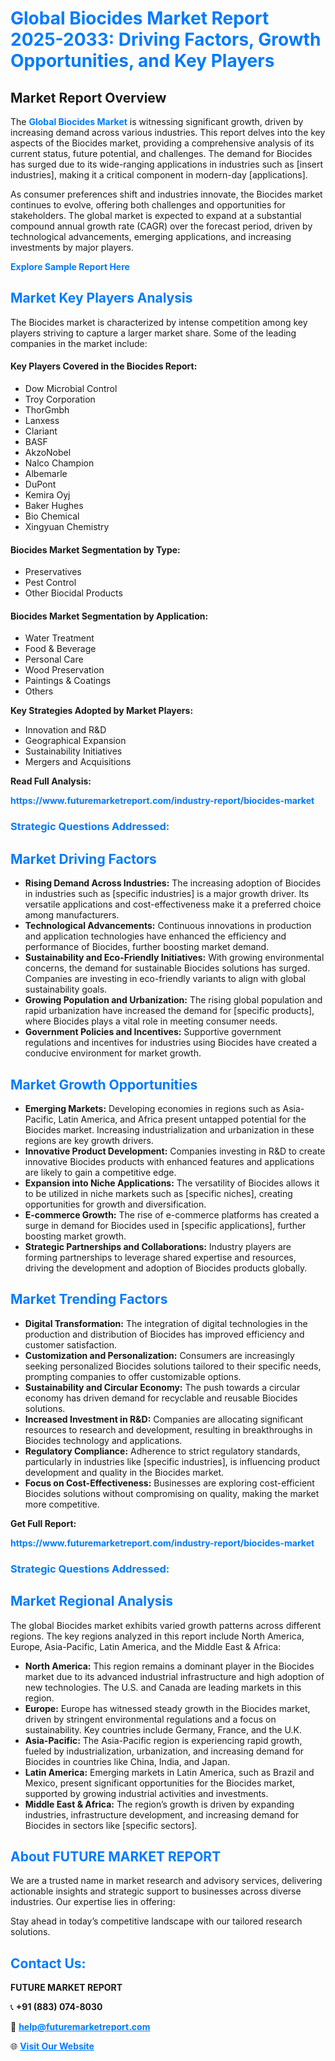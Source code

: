 <h1 style="color: #007BFF;">Global Biocides Market Report 2025-2033: Driving Factors, Growth Opportunities, and Key Players</h1>

<section id="overview">
<h2>Market Report Overview</h2>
<p>The <a href="https://www.futuremarketreport.com/industry-report/biocides-market" style="color: #007BFF; text-decoration: none;"><strong>Global Biocides Market</strong></a> is witnessing significant growth, driven by increasing demand across various industries. This report delves into the key aspects of the Biocides market, providing a comprehensive analysis of its current status, future potential, and challenges. The demand for Biocides has surged due to its wide-ranging applications in industries such as [insert industries], making it a critical component in modern-day [applications].</p>
<p>As consumer preferences shift and industries innovate, the Biocides market continues to evolve, offering both challenges and opportunities for stakeholders. The global market is expected to expand at a substantial compound annual growth rate (CAGR) over the forecast period, driven by technological advancements, emerging applications, and increasing investments by major players.</p>
</section>

<section id="overview">
<p><a href="https://www.futuremarketreport.com/request-sample/reportId=88677" style="color: #007BFF; text-decoration: none;"><strong>Explore Sample Report Here</strong></a></p>
</section>

<section id="key-players">
<h2 style="color: #007BFF;">Market Key Players Analysis</h2>
<p>The Biocides market is characterized by intense competition among key players striving to capture a larger market share. Some of the leading companies in the market include:</p>
<h4>Key Players Covered in the Biocides Report:</h4>
<ul><li>Dow Microbial Control</li><li>Troy Corporation</li><li>ThorGmbh</li><li>Lanxess</li><li>Clariant</li><li>BASF</li><li>AkzoNobel</li><li>Nalco Champion</li><li>Albemarle</li><li>DuPont</li><li>Kemira Oyj</li><li>Baker Hughes</li><li>Bio Chemical</li><li>Xingyuan Chemistry</li></ul>
<h4>Biocides Market Segmentation by Type:</h4>
<ul><li>Preservatives</li><li>Pest Control</li><li>Other Biocidal Products</li></ul>

<h4>Biocides Market Segmentation by Application:</h4>
<ul><li>Water Treatment</li><li>Food &amp; Beverage</li><li>Personal Care</li><li>Wood Preservation</li><li>Paintings &amp; Coatings</li><li>Others</li></ul>
<p><strong>Key Strategies Adopted by Market Players:</strong></p>
<ul>
<li>Innovation and R&D</li>
<li>Geographical Expansion</li>
<li>Sustainability Initiatives</li>
<li>Mergers and Acquisitions</li>
</ul>
</section>

<section>
<p><strong>Read Full Analysis: </strong></p><a href="https://www.futuremarketreport.com/industry-report/biocides-market" style="color: #007BFF; text-decoration: none;"><strong>https://www.futuremarketreport.com/industry-report/biocides-market</strong></a>
<h3 style="color: #007BFF;">Strategic Questions Addressed:</h3>
</section>

<section id="driving-factors">
<h2 style="color: #007BFF;">Market Driving Factors</h2>
<ul>
<li><strong>Rising Demand Across Industries:</strong> The increasing adoption of Biocides in industries such as [specific industries] is a major growth driver. Its versatile applications and cost-effectiveness make it a preferred choice among manufacturers.</li>
<li><strong>Technological Advancements:</strong> Continuous innovations in production and application technologies have enhanced the efficiency and performance of Biocides, further boosting market demand.</li>
<li><strong>Sustainability and Eco-Friendly Initiatives:</strong> With growing environmental concerns, the demand for sustainable Biocides solutions has surged. Companies are investing in eco-friendly variants to align with global sustainability goals.</li>
<li><strong>Growing Population and Urbanization:</strong> The rising global population and rapid urbanization have increased the demand for [specific products], where Biocides plays a vital role in meeting consumer needs.</li>
<li><strong>Government Policies and Incentives:</strong> Supportive government regulations and incentives for industries using Biocides have created a conducive environment for market growth.</li>
</ul>
</section>

<section id="growth-opportunities">
<h2 style="color: #007BFF;">Market Growth Opportunities</h2>
<ul>
<li><strong>Emerging Markets:</strong> Developing economies in regions such as Asia-Pacific, Latin America, and Africa present untapped potential for the Biocides market. Increasing industrialization and urbanization in these regions are key growth drivers.</li>
<li><strong>Innovative Product Development:</strong> Companies investing in R&D to create innovative Biocides products with enhanced features and applications are likely to gain a competitive edge.</li>
<li><strong>Expansion into Niche Applications:</strong> The versatility of Biocides allows it to be utilized in niche markets such as [specific niches], creating opportunities for growth and diversification.</li>
<li><strong>E-commerce Growth:</strong> The rise of e-commerce platforms has created a surge in demand for Biocides used in [specific applications], further boosting market growth.</li>
<li><strong>Strategic Partnerships and Collaborations:</strong> Industry players are forming partnerships to leverage shared expertise and resources, driving the development and adoption of Biocides products globally.</li>
</ul>
</section>

<section id="trending-factors">
<h2 style="color: #007BFF;">Market Trending Factors</h2>
<ul>
<li><strong>Digital Transformation:</strong> The integration of digital technologies in the production and distribution of Biocides has improved efficiency and customer satisfaction.</li>
<li><strong>Customization and Personalization:</strong> Consumers are increasingly seeking personalized Biocides solutions tailored to their specific needs, prompting companies to offer customizable options.</li>
<li><strong>Sustainability and Circular Economy:</strong> The push towards a circular economy has driven demand for recyclable and reusable Biocides solutions.</li>
<li><strong>Increased Investment in R&D:</strong> Companies are allocating significant resources to research and development, resulting in breakthroughs in Biocides technology and applications.</li>
<li><strong>Regulatory Compliance:</strong> Adherence to strict regulatory standards, particularly in industries like [specific industries], is influencing product development and quality in the Biocides market.</li>
<li><strong>Focus on Cost-Effectiveness:</strong> Businesses are exploring cost-efficient Biocides solutions without compromising on quality, making the market more competitive.</li>
</ul>
</section>

<section>
<p><strong>Get Full Report: </strong></p><a href="https://www.futuremarketreport.com/industry-report/biocides-market" style="color: #007BFF; text-decoration: none;"><strong>https://www.futuremarketreport.com/industry-report/biocides-market</strong></a>
<h3 style="color: #007BFF;">Strategic Questions Addressed:</h3>
</section>


<section id="regional-analysis">
<h2 style="color: #007BFF;">Market Regional Analysis</h2>
<p>The global Biocides market exhibits varied growth patterns across different regions. The key regions analyzed in this report include North America, Europe, Asia-Pacific, Latin America, and the Middle East & Africa:</p>
<ul>
<li><strong>North America:</strong> This region remains a dominant player in the Biocides market due to its advanced industrial infrastructure and high adoption of new technologies. The U.S. and Canada are leading markets in this region.</li>
<li><strong>Europe:</strong> Europe has witnessed steady growth in the Biocides market, driven by stringent environmental regulations and a focus on sustainability. Key countries include Germany, France, and the U.K.</li>
<li><strong>Asia-Pacific:</strong> The Asia-Pacific region is experiencing rapid growth, fueled by industrialization, urbanization, and increasing demand for Biocides in countries like China, India, and Japan.</li>
<li><strong>Latin America:</strong> Emerging markets in Latin America, such as Brazil and Mexico, present significant opportunities for the Biocides market, supported by growing industrial activities and investments.</li>
<li><strong>Middle East & Africa:</strong> The region’s growth is driven by expanding industries, infrastructure development, and increasing demand for Biocides in sectors like [specific sectors].</li>
</ul>
</section>

<footer>
<h2 style="color: #007BFF;">About FUTURE MARKET REPORT</h2>
<p>We are a trusted name in market research and advisory services, delivering actionable insights and strategic support to businesses across diverse industries. Our expertise lies in offering:</p>

<p>Stay ahead in today’s competitive landscape with our tailored research solutions.</p>

<h2 style="color: #007BFF;">Contact Us:</h2>
<p><strong>FUTURE MARKET REPORT</strong></p>
<p>📞 <strong>+91 (883) 074-8030</strong></p>
<p>📧 <strong><a href="mailto:help@futuremarketreport.com" style="color: #007BFF;">help@futuremarketreport.com</a></strong></p>
<p>🌐 <strong><a href="https://www.futuremarketreport.com/" style="color: #007BFF;">Visit Our Website</a></strong></p>
</footer>